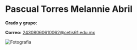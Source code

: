 # Pascual Torres Melannie Abril
**Grado y grupo:**

**Correo:** 24308060610062@cetis61.edu.mx

![Fotografia](https://github.com/user-attachments/assets/ee005c14-50b3-445b-ac2d-101f1b1ae827)
